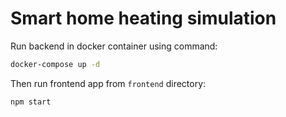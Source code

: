 # Smart home heating simulation

Run backend in docker container using command:

```bash
docker-compose up -d
```

Then run frontend app from `frontend` directory:
```bash
npm start
```
